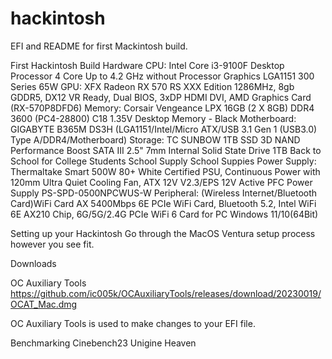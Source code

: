 # hackintosh

EFI and README for first Mackintosh build.

First Hackintosh Build Hardware
CPU: Intel Core i3-9100F Desktop Processor 4 Core Up to 4.2 GHz without Processor Graphics LGA1151 300 Series 65W
GPU: XFX Radeon RX 570 RS XXX Edition 1286MHz, 8gb GDDR5, DX12 VR Ready, Dual BIOS, 3xDP HDMI DVI, AMD Graphics Card (RX-570P8DFD6)
Memory: Corsair Vengeance LPX 16GB (2 X 8GB) DDR4 3600 (PC4-28800) C18 1.35V Desktop Memory - Black
Motherboard: GIGABYTE B365M DS3H (LGA1151/Intel/Micro ATX/USB 3.1 Gen 1 (USB3.0) Type A/DDR4/Motherboard)
Storage: TC SUNBOW 1TB SSD 3D NAND Performance Boost SATA III 2.5" 7mm Internal Solid State Drive 1TB Back to School for College Students School Supply School Suppies
Power Supply: Thermaltake Smart 500W 80+ White Certified PSU, Continuous Power with 120mm Ultra Quiet Cooling Fan, ATX 12V V2.3/EPS 12V Active PFC Power Supply PS-SPD-0500NPCWUS-W
Peripheral: (Wireless Internet/Bluetooth Card)WiFi Card AX 5400Mbps 6E PCIe WiFi Card, Bluetooth 5.2, Intel WiFi 6E AX210 Chip, 6G/5G/2.4G PCIe WiFi 6 Card for PC Windows 11/10(64Bit)

Setting up your Hackintosh
Go through the MacOS Ventura setup process however you see fit.

Downloads

OC Auxiliary Tools
https://github.com/ic005k/OCAuxiliaryTools/releases/download/20230019/OCAT_Mac.dmg

OC Auxiliary Tools is used to make changes to your EFI file.

Benchmarking
Cinebench23
Unigine Heaven
